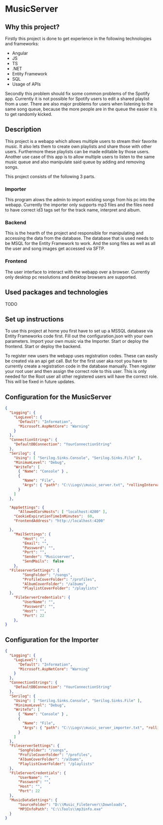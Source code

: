 # MusicServer

## Why this project?

Firstly this project is done to get experience in the following technologies and frameworks: 
* Angular
* JS
* TS
* .NET
* Entity Framework
* SQL
* Usage of APIs

Secondly this problem should fix some common problems of the Spotify app.
Currently it is not possible for Spotify users to edit a shared playlist from a user.
There are also major problems for users when listening to the same song queue, because the more people are in the queue the easier it is to get randomly kicked. 

## Description

This project is a webapp which allows multiple users to stream their favorite music. 
It also lets them to create own playlists and share those with other users.
Furthermore these playlists can be made editable by those users.
Another use case of this app is to allow multiple users to listen to the same music queue and also manipulate said queue by adding and removing songs.

This project consists of the following 3 parts.

### Importer 

This program alows the admin to import existing songs from his pc into the webapp. 
Currently the importer only supports mp3 files and the files need to have correct id3 tags set for the track name, interpret and album.

### Backend

This is the hearth of the project and responsible for manipulating and accessing the data from the database.
The database that is used needs to be MSQL for the Entity Framework to work. 
And the song files as well as all the user and song images get accessed via SFTP.

### Frontend

The user interface to interact with the webapp over a browser.
Currently only desktop pc resolutions and desktop browsers are supported.

## Used packages and technologies

TODO

## Set up instructions

To use this project at home you first have to set up a MSSQL database via Entity Frameworks code first.
Fill out the configuration.json with your own parameters.
Import your own music via the Importer.
Start or deploy the frontend.
Start or deploy the backend.

To register new users the webapp uses registration codes.
These can easily be created via an api get call. 
But for the first user aka root you have to currently create a registration code in the database manually. 
Then register your root user and then assign the correct role to this user.
This is only needed for the Root user all other registered users will have the correct role.
This will be fixed in future updates.



## Configuration for the MusicServer
```json
{
  "Logging": {
    "LogLevel": {
      "Default": "Information",
      "Microsoft.AspNetCore": "Warning"
    }
  },
  "ConnectionStrings": {
    "DefaultDBConnection": "YourConnectionString"
  },
  "Serilog": {
    "Using": [ "Serilog.Sinks.Console", "Serilog.Sinks.File" ],
    "MinimumLevel": "Debug",
    "WriteTo": [
      { "Name": "Console" } ,
      {
        "Name": "File",
        "Args": { "path": "C:\\Logs\\music_server.txt", "rollingInterval": "Day" }
      }
    ]
  },

  "AppSettings": {
      "AllowedCorsHosts": [ "localhost:4200" ],
    "CookieExpirationTimeInMinutes":  60,
    "FrontendAddress": "http://localhost:4200"

  },
    "MailSettings": {
        "Host": "",
        "Email": "",
        "Password": "",
        "Port": "",
        "Sender": "Musicserver",
        "SendMails":  false
    },
  "FileserverSettings": {
        "SongFolder": "/songs",
        "ProfileCoverFolder": "/profiles",
        "AlbumCoverFolder": "/albums",
        "PlaylistCoverFolder": "/playlists"
  },
    "FileServerCredentials": {
        "UserName": "",
        "Password": "",
        "Host": "",
        "Port": 22
    },
}


```

## Configuration for the Importer

```json
{
  "Logging": {
    "LogLevel": {
      "Default": "Information",
      "Microsoft.AspNetCore": "Warning"
    }
  },
  "ConnectionStrings": {
    "DefaultDBConnection": "YourConnectionString"
  },
  "Serilog": {
    "Using": [ "Serilog.Sinks.Console", "Serilog.Sinks.File" ],
    "MinimumLevel": "Debug",
    "WriteTo": [
      { "Name": "Console" } ,
      {
        "Name": "File",
        "Args": { "path": "C:\\Logs\\music_server_importer.txt", "rollingInterval": "Day" }
      }
    ]
  },
  "FileserverSettings": {
      "SongFolder": "/songs",
      "ProfileCoverFolder": "/profiles",
      "AlbumCoverFolder": "/albums",
      "PlaylistCoverFolder": "/playlists"
  },
  "FileServerCredentials": {
      "UserName": "",
      "Password": "",
      "Host": "",
      "Port": 22
  },
  "MusicDataSettings": {
      "SourceFolder": "D:\\Music_FileServer\\Downloads",
      "MP3InfoPath": "C:\\Tools\\mp3info.exe"
  }
}


```
